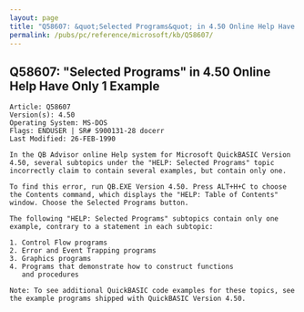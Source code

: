 ```yaml
---
layout: page
title: "Q58607: &quot;Selected Programs&quot; in 4.50 Online Help Have Only 1 Example"
permalink: /pubs/pc/reference/microsoft/kb/Q58607/
---
```


## Q58607: &quot;Selected Programs&quot; in 4.50 Online Help Have Only 1 Example

	Article: Q58607
	Version(s): 4.50
	Operating System: MS-DOS
	Flags: ENDUSER | SR# S900131-28 docerr
	Last Modified: 26-FEB-1990
	
	In the QB Advisor online Help system for Microsoft QuickBASIC Version
	4.50, several subtopics under the "HELP: Selected Programs" topic
	incorrectly claim to contain several examples, but contain only one.
	
	To find this error, run QB.EXE Version 4.50. Press ALT+H+C to choose
	the Contents command, which displays the "HELP: Table of Contents"
	window. Choose the Selected Programs button.
	
	The following "HELP: Selected Programs" subtopics contain only one
	example, contrary to a statement in each subtopic:
	
	1. Control Flow programs
	2. Error and Event Trapping programs
	3. Graphics programs
	4. Programs that demonstrate how to construct functions
	   and procedures
	
	Note: To see additional QuickBASIC code examples for these topics, see
	the example programs shipped with QuickBASIC Version 4.50.
